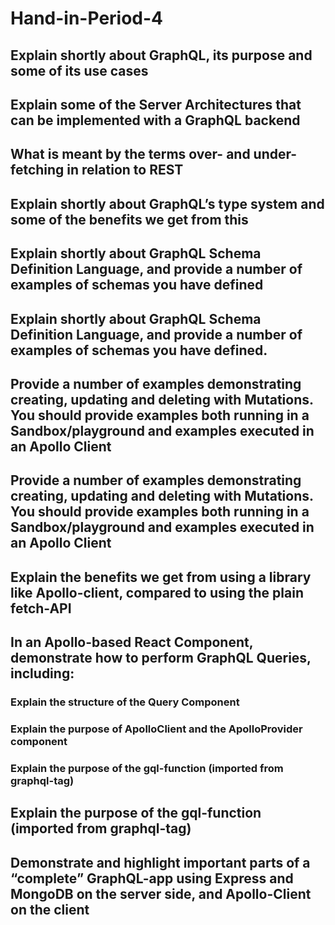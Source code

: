 # Hand-in-Period-4

## Explain shortly about GraphQL, its purpose and some of its use cases

## Explain some of the Server Architectures that can be implemented with a GraphQL backend

## What is meant by the terms over- and under-fetching in relation to REST

## Explain shortly about GraphQL’s type system and some of the benefits we get from this

## Explain shortly about GraphQL Schema Definition Language, and provide a number of examples of schemas you have defined

## Explain shortly about GraphQL Schema Definition Language, and provide a number of examples of schemas you have defined.

## Provide a number of examples demonstrating creating, updating and deleting with Mutations. You should provide examples both running in a Sandbox/playground and examples executed in an Apollo Client

## Provide a number of examples demonstrating creating, updating and deleting with Mutations. You should provide examples both running in a Sandbox/playground and examples executed in an Apollo Client

## Explain the benefits we get from using a library like Apollo-client, compared to using the plain fetch-API

## In an Apollo-based React Component, demonstrate how to perform GraphQL Queries, including:

### Explain the structure of the Query Component

### Explain the purpose of ApolloClient and the ApolloProvider component

### Explain the purpose of the gql-function (imported from graphql-tag)

## Explain the purpose of the gql-function (imported from graphql-tag)

## Demonstrate and highlight important parts of a “complete” GraphQL-app using Express and MongoDB on the server side, and Apollo-Client on the client